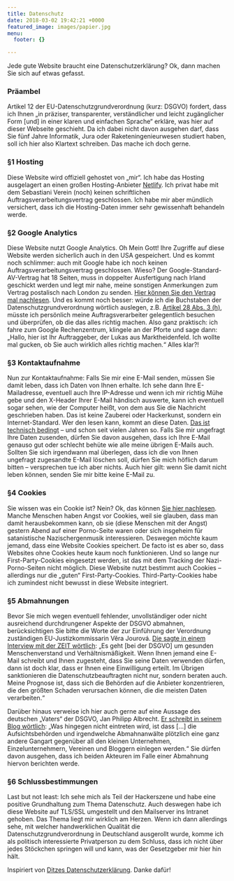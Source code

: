 ```yaml
---
title: Datenschutz
date: 2018-03-02 19:42:21 +0000
featured_image: images/papier.jpg
menu:
  footer: {}

---
```

Jede gute Website braucht eine Datenschutzerklärung? Ok, dann machen Sie sich auf etwas gefasst.

### Präambel

Artikel 12 der EU-Datenschutzgrundverordnung (kurz: DSGVO) fordert, dass ich Ihnen „in präziser, transparenter, verständlicher und leicht zugänglicher Form \[und\] in einer klaren und einfachen Sprache“ erkläre, was hier auf dieser Webseite geschieht. Da ich dabei nicht davon ausgehen darf, dass Sie fünf Jahre Informatik, Jura oder Raketeningenieurwesen studiert haben, soll ich hier also Klartext schreiben. Das mache ich doch gerne.

### §1 Hosting

Diese Website wird offiziell gehostet von „mir“. Ich habe das Hosting ausgelagert an einen großen Hosting-Anbieter [Netlify](https://www.netlify.com/). Ich privat habe mit dem Sebastiani Verein (noch) keinen schriftlichen Auftragsverarbeitungsvertrag geschlossen. Ich habe mir aber mündlich versichert, dass ich die Hosting-Daten immer sehr gewissenhaft behandeln werde.

### §2 Google Analytics

Diese Website nutzt Google Analytics. Oh Mein Gott! Ihre Zugriffe auf diese Website werden sicherlich auch in den USA gespeichert. Und es kommt noch schlimmer: auch mit Google habe ich noch keinen Auftragsverarbeitungsvertrag geschlossen. Wieso? Der Google-Standard-AV-Vertrag hat 18 Seiten, muss in doppelter Ausfertigung nach Irland geschickt werden und legt mir nahe, meine sonstigen Anmerkungen zum Vertrag postalisch nach London zu senden. [Hier können Sie den Vertrag mal nachlesen](https://static.googleusercontent.com/media/www.google.com/de//analytics/terms/de.pdf). Und es kommt noch besser: würde ich die Buchstaben der Datenschutzgrundverordnung wörtlich auslegen, z.B. [Artikel 28 Abs. 3 (h)](https://dsgvo-gesetz.de/art-28-dsgvo/), müsste ich persönlich meine Auftragsverarbeiter gelegentlich besuchen und überprüfen, ob die das alles richtig machen. Also ganz praktisch: ich fahre zum Google Rechenzentrum, klingele an der Pforte und sage dann: „Hallo, hier ist Ihr Auftraggeber, der Lukas aus Marktheidenfeld. Ich wollte mal gucken, ob Sie auch wirklich alles richtig machen.“ Alles klar?!

### §3 Kontaktaufnahme

Nun zur Kontaktaufnahme: Falls Sie mir eine E-Mail senden, müssen Sie damit leben, dass ich Daten von Ihnen erhalte. Ich sehe dann Ihre E-Mailadresse, eventuell auch Ihre IP-Adresse und wenn ich mir richtig Mühe gebe und den X-Header Ihrer E-Mail händisch auswerte, kann ich eventuell sogar sehen, wie der Computer heißt, von dem aus Sie die Nachricht geschrieben haben. Das ist keine Zauberei oder Hackerkunst, sondern ein Internet-Standard. Wer den lesen kann, kommt an diese Daten. [Das ist technisch bedingt](https://tools.ietf.org/html/rfc5322) – und schon seit vielen Jahren so. Falls Sie mir ungefragt Ihre Daten zusenden, dürfen Sie davon ausgehen, dass ich Ihre E-Mail genauso gut oder schlecht behüte wie alle meine übrigen E-Mails auch. Sollten Sie sich irgendwann mal überlegen, dass ich die von Ihnen ungefragt zugesandte E-Mail löschen soll, dürfen Sie mich höflich darum bitten – versprechen tue ich aber nichts. Auch hier gilt: wenn Sie damit nicht leben können, senden Sie mir bitte keine E-Mail zu.

### §4 Cookies

Sie wissen was ein Cookie ist? Nein? Ok, das können [Sie hier nachlesen](https://de.wikipedia.org/wiki/HTTP-Cookie). Manche Menschen haben Angst vor Cookies, weil sie glauben, dass man damit herausbekommen kann, ob sie (diese Menschen mit der Angst) gestern Abend auf einer Porno-Seite waren oder sich insgeheim für satanistische Nazischergenmusik interessieren. Deswegen möchte kaum jemand, dass eine Website Cookies speichert. De facto ist es aber so, dass Websites ohne Cookies heute kaum noch funktionieren. Und so lange nur First-Party-Cookies eingesetzt werden, ist das mit dem Tracking der Nazi-Porno-Seiten nicht möglich. Diese Website nutzt bestimmt auch Cookies – allerdings nur die „guten“ First-Party-Cookies. Third-Party-Cookies habe ich zumindest nicht bewusst in diese Website integriert.

### §5 Abmahnungen

Bevor Sie mich wegen eventuell fehlender, unvollständiger oder nicht ausreichend durchdrungener Aspekte der DSGVO abmahnen, berücksichtigen Sie bitte die Worte der zur Einführung der Verordnung zuständigen EU-Justizkommissarin Věra Jourová. [Die sagte in einem Interview mit der ZEIT wörtlich](https://www.zeit.de/amp/digital/datenschutz/2018-05/vera-jourova-eu-kommissarin-datenschutz-grundverordnung-dsgvo?__twitter_impression=true): „Es geht \[bei der DSGVO\] um gesunden Menschenverstand und Verhältnismäßigkeit. Wenn Ihnen jemand eine E-Mail schreibt und Ihnen zugesteht, dass Sie seine Daten verwenden dürfen, dann ist doch klar, dass er Ihnen eine Einwilligung erteilt. Im Übrigen sanktionieren die Datenschutzbeauftragten nicht nur, sondern beraten auch. Meine Prognose ist, dass sich die Behörden auf die Anbieter konzentrieren, die den größten Schaden verursachen können, die die meisten Daten verarbeiten.“

Darüber hinaus verweise ich hier auch gerne auf eine Aussage des deutschen „Vaters“ der DSGVO, Jan Philipp Albrecht. [Er schreibt in seinem Blog wörtlich](https://www.janalbrecht.eu/2018/05/dsgvo-haeufig-gestellte-fragen-haeufig-verbreitete-mythen/): „Was hingegen nicht eintreten wird, ist dass \[…\] die Aufsichtsbehörden und irgendwelche Abmahnanwälte plötzlich eine ganz andere Gangart gegenüber all den kleinen Unternehmen, Einzelunternehmern, Vereinen und Bloggern einlegen werden.“ Sie dürfen davon ausgehen, dass ich beiden Akteuren im Falle einer Abmahnung hiervon berichten werde.

### §6 Schlussbestimmungen

Last but not least: Ich sehe mich als Teil der Hackerszene und habe eine positive Grundhaltung zum Thema Datenschutz. Auch deswegen habe ich diese Website auf TLS/SSL umgestellt und den Mailserver ins Intranet gehoben. Das Thema liegt mir wirklich am Herzen. Wenn ich dann allerdings sehe, mit welcher handwerklichen Qualität die Datenschutzgrundverordnung in Deutschland ausgerollt wurde, komme ich als politisch interessierte Privatperson zu dem Schluss, dass ich nicht über jedes Stöckchen springen will und kann, was der Gesetzgeber mir hier hin hält.

Inspiriert von [Ditzes Datenschutzerklärung](https://ditze.net/datenschutzerklaerung/). Danke dafür!